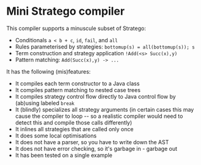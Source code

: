 # Mini Stratego compiler

This compiler supports a minuscule subset of Stratego:
* Conditionals `a < b + c`, `id`, `fail`, and `all`
* Rules parameterised by strategies: `bottomup(s) = all(bottomup(s)); s`
* Term construction and strategy application `!Add(<s> Succ(x),y)`
* Pattern matching: `Add(Succ(x),y) -> ...` 


It has the following (mis)features:
* It compiles each term constructor to a Java class
* It compiles pattern matching to nested case trees
* It compiles strategy control flow directly to Java control flow by (ab)using labeled `break`
* It (blindly) specializes all strategy arguments (in certain cases this may cause the compiler to loop -- so a realistic compiler would need to detect this and compile those calls differently)
* It inlines all strategies that are called only once
* It does some local optimisations
* It does not have a parser, so you have to write down the AST
* It does not have error checking, so it's garbage in - garbage out
* It has been tested on a single example